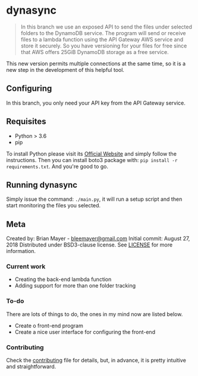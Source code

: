 # dynasync

> In this branch we use an exposed API to send the files under selected folders to the DynamoDB service. The program will send or receive files to a lambda function using the API Gateway AWS service and store it securely. So you have versioning for your files for free since that AWS offers 25GiB DynamoDB storage as a free service.

This new version permits multiple connections at the same time, so it is a new step in the development of this helpful tool.

## Configuring

In this branch, you only need your API key from the API Gateway service.

## Requisites

- Python > 3.6
- pip

To install Python please visit its [Official Website](https://www.python.org/) and simply follow the instructions. Then you can install boto3 package with: `pip install -r requirements.txt`. And you're good to go.

## Running dynasync

Simply issue the command: `./main.py`, it will run a setup script and then start monitoring the files you selected.

## Meta

Created by: Brian Mayer - bleemayer@gmail.com
Initial commit: August 27, 2018
Distributed under BSD3-clause license. See [LICENSE](LICENSE) for more information.

### Current work

- Creating the back-end lambda function
- Adding support for more than one folder tracking

### To-do

There are lots of things to do, the ones in my mind now are listed below.

- Create o front-end program
- Create a nice user interface for configuring the front-end

### Contributing

Check the [contributing](CONTRIBUTING.md) file for details, but, in advance, it is pretty intuitive and straightforward.

